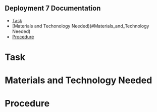 ## Deployment 7 Documentation

* [Task](#Task)
* [Materials and Techonology Needed)(#Materials_and_Technology Needed)
* [Procedure](#Procedure)

# Task

# Materials and Technology Needed

# Procedure
